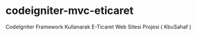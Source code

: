 # codeigniter-mvc-eticaret
CodeIgniter Framework Kullanarak E-Ticaret Web Sitesi Projesi ( KbuSahaf )
